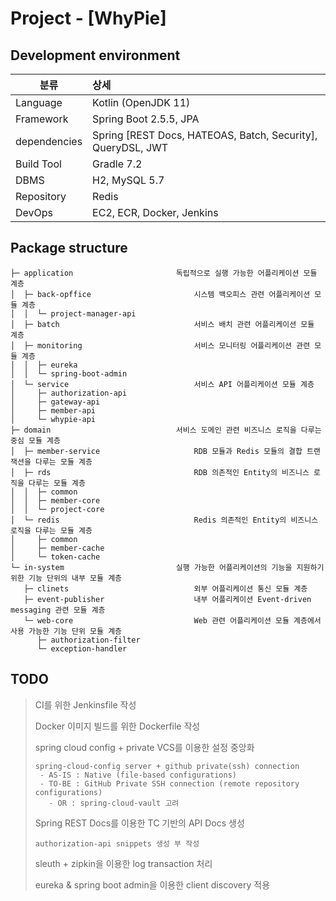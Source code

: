 Project - [WhyPie]
===

## Development environment

|분류|상세|
| ---------- | :--------- |
|Language|Kotlin (OpenJDK 11)|
|Framework|Spring Boot 2.5.5, JPA|
|dependencies|Spring [REST Docs, HATEOAS, Batch, Security], QueryDSL, JWT|
|Build Tool|Gradle 7.2|
|DBMS|H2, MySQL 5.7|
|Repository|Redis|
|DevOps|EC2, ECR, Docker, Jenkins|

## Package structure

```
├─ application                       독립적으로 실행 가능한 어플리케이션 모듈 계층
│  ├─ back-opffice                       시스템 백오피스 관련 어플리케이션 모듈 계층
│  │  └─ project-manager-api
│  ├─ batch                              서비스 배치 관련 어플리케이션 모듈 계층
│  ├─ monitoring                         서비스 모니터링 어플리케이션 관련 모듈 계층
│  │  ├─ eureka
│  │  └─ spring-boot-admin
│  └─ service                            서비스 API 어플리케이션 모듈 계층
│     ├─ authorization-api
│     ├─ gateway-api
│     ├─ member-api
│     └─ whypie-api
├─ domain                            서비스 도메인 관련 비즈니스 로직을 다루는 중심 모듈 계층
│  ├─ member-service                     RDB 모듈과 Redis 모듈의 결합 트랜잭션을 다루는 모듈 계층
│  ├─ rds                                RDB 의존적인 Entity의 비즈니스 로직을 다루는 모듈 계층
│  │  ├─ common
│  │  ├─ member-core
│  │  └─ project-core
│  └─ redis                              Redis 의존적인 Entity의 비즈니스 로직을 다루는 모듈 계층
│     ├─ common
│     ├─ member-cache
│     └─ token-cache
└─ in-system                         실행 가능한 어플리케이션의 기능을 지원하기 위한 기능 단위의 내부 모듈 계층
   ├─ clinets                            외부 어플리케이션 통신 모듈 계층
   ├─ event-publisher                    내부 어플리케이션 Event-driven messaging 관련 모듈 계층
   └─ web-core                           Web 관련 어플리케이션 모듈 계층에서 사용 가능한 기능 단위 모듈 계층
      ├─ authorization-filter
      └─ exception-handler
```

## TODO
> CI를 위한 Jenkinsfile 작성
>
> Docker 이미지 빌드를 위한 Dockerfile 작성
>
> spring cloud config + private VCS를 이용한 설정 중앙화
>```
> spring-cloud-config server + github private(ssh) connection
>  - AS-IS : Native (file-based configurations)
>  - TO-BE : GitHub Private SSH connection (remote repository configurations)
>    - OR : spring-cloud-vault 고려
> ```
>
> Spring REST Docs를 이용한 TC 기반의 API Docs 생성
> ```
> authorization-api snippets 생성 부 작성
> ```
>
> sleuth + zipkin을 이용한 log transaction 처리
> 
> eureka & spring boot admin을 이용한 client discovery 적용
